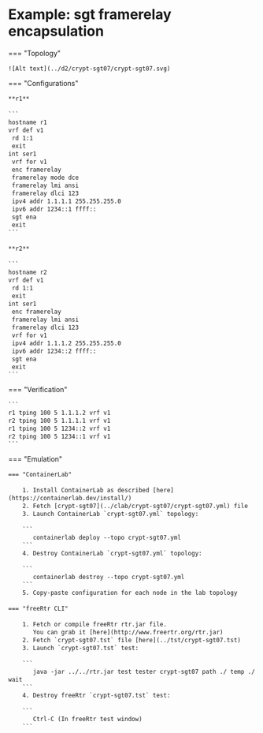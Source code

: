 # Example: sgt framerelay encapsulation

=== "Topology"

    ![Alt text](../d2/crypt-sgt07/crypt-sgt07.svg)

=== "Configurations"

    **r1**

    ```
    hostname r1
    vrf def v1
     rd 1:1
     exit
    int ser1
     vrf for v1
     enc framerelay
     framerelay mode dce
     framerelay lmi ansi
     framerelay dlci 123
     ipv4 addr 1.1.1.1 255.255.255.0
     ipv6 addr 1234::1 ffff::
     sgt ena
     exit
    ```

    **r2**

    ```
    hostname r2
    vrf def v1
     rd 1:1
     exit
    int ser1
     enc framerelay
     framerelay lmi ansi
     framerelay dlci 123
     vrf for v1
     ipv4 addr 1.1.1.2 255.255.255.0
     ipv6 addr 1234::2 ffff::
     sgt ena
     exit
    ```

=== "Verification"

    ```
    r1 tping 100 5 1.1.1.2 vrf v1
    r2 tping 100 5 1.1.1.1 vrf v1
    r1 tping 100 5 1234::2 vrf v1
    r2 tping 100 5 1234::1 vrf v1
    ```

=== "Emulation"

    === "ContainerLab"

        1. Install ContainerLab as described [here](https://containerlab.dev/install/)  
        2. Fetch [crypt-sgt07](../clab/crypt-sgt07/crypt-sgt07.yml) file  
        3. Launch ContainerLab `crypt-sgt07.yml` topology:  

        ```
           containerlab deploy --topo crypt-sgt07.yml  
        ```
        4. Destroy ContainerLab `crypt-sgt07.yml` topology:  

        ```
           containerlab destroy --topo crypt-sgt07.yml  
        ```
        5. Copy-paste configuration for each node in the lab topology

    === "freeRtr CLI"

        1. Fetch or compile freeRtr rtr.jar file.  
           You can grab it [here](http://www.freertr.org/rtr.jar)  
        2. Fetch `crypt-sgt07.tst` file [here](../tst/crypt-sgt07.tst)  
        3. Launch `crypt-sgt07.tst` test:  

        ```
           java -jar ../../rtr.jar test tester crypt-sgt07 path ./ temp ./ wait
        ```
        4. Destroy freeRtr `crypt-sgt07.tst` test:  

        ```
           Ctrl-C (In freeRtr test window)
        ```

